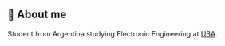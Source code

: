 
## 👋 About me
Student from Argentina studying Electronic Engineering at [UBA](https://en.wikipedia.org/wiki/University_of_Buenos_Aires).
